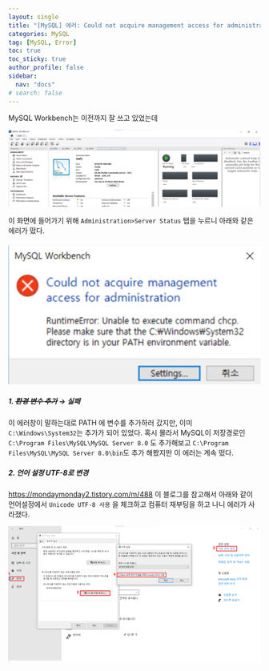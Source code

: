 ```yaml
---
layout: single
title: "[MySQL] 에러: Could not acquire management access for administration"
categories: MySQL
tag: [MySQL, Error]
toc: true
toc_sticky: true
author_profile: false
sidebar:
  nav: "docs"
# search: false
---
```


MySQL Workbench는 이전까지 잘 쓰고 있었는데

![image-20220621235435082](../images/2021-06-21-mysqlError/image-20220621235435082.png)

이 화면에 들어가기 위해 `Administration>Server Status` 탭을 누르니 아래와 같은 에러가 떴다. 


#### ![image-20220621235235176](../images/2021-06-21-mysqlError/image-20220621235235176.png)

##### 1. ~~환경 변수 추가~~ → **실패**

이 에러창이 말하는대로 PATH 에 변수를 추가하러 갔지만, 이미 `C:\Windows\System32`는 추가가 되어 있었다. 혹시 몰라서 MySQL이 저장경로인 `C:\Program Files\MySQL\MySQL Server 8.0` 도 추가해보고 `C:\Program Files\MySQL\MySQL Server 8.0\bin`도 추가 해봤지만 이 에러는 계속 떴다.



##### 2. 언어 설정 UTF-8로 변경 

https://mondaymonday2.tistory.com/m/488 이 블로그를 참고해서 아래와 같이 언어설정에서 `Unicode UTF-8 사용` 을 체크하고 컴퓨터 재부팅을 하고 나니 에러가 사라졌다.

![image-20220622000209760](../images/2021-06-21-mysqlError/image-20220622000209760.png)
